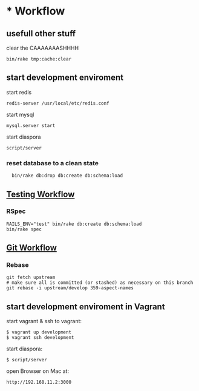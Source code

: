 # * Workflow

## usefull other stuff

clear the CAAAAAAASHHHH
```
bin/rake tmp:cache:clear
```

## start development enviroment

start redis

``redis-server /usr/local/etc/redis.conf``

start mysql

``mysql.server start``

start diaspora

``script/server``


### reset database to a clean state
``   bin/rake db:drop db:create db:schema:load ``

## [Testing Workflow](https://wiki.diasporafoundation.org/Testing_Workflow)

### RSpec
```
RAILS_ENV="test" bin/rake db:create db:schema:load
bin/rake spec
```

## [Git Workflow](https://wiki.diasporafoundation.org/Git_workflow#Rebase_your_development_branch_on_the_latest_upstream)

### Rebase

```
git fetch upstream
# make sure all is committed (or stashed) as necessary on this branch
git rebase -i upstream/develop 359-aspect-names
```

## start development enviroment in Vagrant

start vagrant & ssh to vagrant:

```
$ vagrant up development
$ vagrant ssh development
```

start diaspora:

```
$ script/server
```

open Browser on Mac at:

`` http://192.168.11.2:3000 ``

